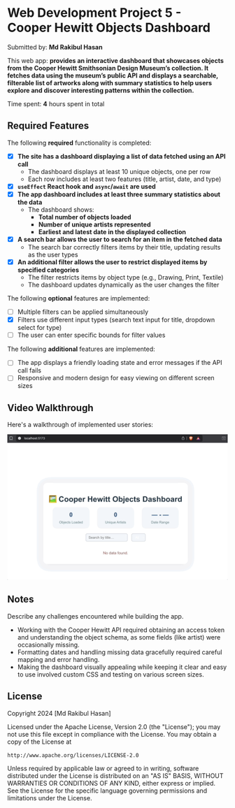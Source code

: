 # Web Development Project 5 - Cooper Hewitt Objects Dashboard

Submitted by: **Md Rakibul Hasan**

This web app: **provides an interactive dashboard that showcases objects from the Cooper Hewitt Smithsonian Design Museum’s collection. It fetches data using the museum’s public API and displays a searchable, filterable list of artworks along with summary statistics to help users explore and discover interesting patterns within the collection.**

Time spent: **4** hours spent in total

## Required Features

The following **required** functionality is completed:

- [x] **The site has a dashboard displaying a list of data fetched using an API call**
  - The dashboard displays at least 10 unique objects, one per row
  - Each row includes at least two features (title, artist, date, and type)
- [x] **`useEffect` React hook and `async`/`await` are used**
- [x] **The app dashboard includes at least three summary statistics about the data** 
  - The dashboard shows:
    - **Total number of objects loaded**
    - **Number of unique artists represented**
    - **Earliest and latest date in the displayed collection**
- [x] **A search bar allows the user to search for an item in the fetched data**
  - The search bar correctly filters items by their title, updating results as the user types
- [x] **An additional filter allows the user to restrict displayed items by specified categories**
  - The filter restricts items by object type (e.g., Drawing, Print, Textile)
  - The dashboard updates dynamically as the user changes the filter

The following **optional** features are implemented:

- [ ] Multiple filters can be applied simultaneously
- [x] Filters use different input types (search text input for title, dropdown select for type)
- [ ] The user can enter specific bounds for filter values

The following **additional** features are implemented:

* [ ] The app displays a friendly loading state and error messages if the API call fails
* [ ] Responsive and modern design for easy viewing on different screen sizes

## Video Walkthrough

Here's a walkthrough of implemented user stories:

<img src='demo.gif' title='Video Walkthrough' width='' alt='Video Walkthrough' />


## Notes

Describe any challenges encountered while building the app.

- Working with the Cooper Hewitt API required obtaining an access token and understanding the object schema, as some fields (like artist) were occasionally missing.
- Formatting dates and handling missing data gracefully required careful mapping and error handling.
- Making the dashboard visually appealing while keeping it clear and easy to use involved custom CSS and testing on various screen sizes.

## License

Copyright 2024 [Md Rakibul Hasan]

Licensed under the Apache License, Version 2.0 (the "License");
you may not use this file except in compliance with the License.
You may obtain a copy of the License at

    http://www.apache.org/licenses/LICENSE-2.0

Unless required by applicable law or agreed to in writing, software
distributed under the License is distributed on an "AS IS" BASIS,
WITHOUT WARRANTIES OR CONDITIONS OF ANY KIND, either express or implied.
See the License for the specific language governing permissions and
limitations under the License.
